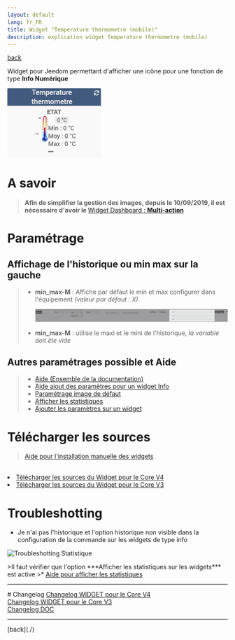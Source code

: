 ```yaml
---
layout: default
lang: fr_FR
title: Widget "Temperature thermometre (mobile)"
description: explication widget Temperature thermometre (mobile)
---
```

[back](./)

Widget pour Jeedom permettant d'afficher une icône pour une fonction de type <b>Info Numérique</b>
<p><img src="../img/exemple/m/temperature.png" alt="Resultat" /></p>

# A savoir
<blockquote>
<b>Afin de simplifier la gestion des images, depuis le 10/09/2019, il est nécessaire d'avoir le </b><a href="WIDGET_d_Multi_action_Defaut">Widget Dashboard : <b>Multi-action</b></a>
</blockquote>

# Paramétrage
## Affichage de l'historique ou min max sur la gauche
<blockquote>
    <ul>
        <li><b>min_max-M</b> : Affiche par défaut le min et max configurer dans l'équipement <i>(valeur par défaut : X)</i></li>
        <p><img src="../img/JEEDOM_Thermometre_MIN_MAX.png" alt="INFO" /></p>
        <li><b>min_max-M</b> : utilise le maxi et le mini de l'historique, <i>la variable doit ête vide</i></li>
    </ul>
</blockquote>

## Autres paramétrages possible et Aide
<blockquote>
    <ul>
        <li><a href="{{site.baseurl}}/{{site.help}}/{{page.lang}}/">Aide (Ensemble de la documentation)</a></li>
        <li><a href="{{site.baseurl}}/{{site.help}}/{{page.lang}}/config_info">Aide ajout des paramètres pour un widget Info</a></li>
        <li><a href="{{site.baseurl}}/{{site.help}}/{{page.lang}}/error">Paramétrage image de défaut</a></li>
        <li><a href="{{site.baseurl}}/{{site.help}}/{{page.lang}}/stats">Afficher les statistiques</a></li>
        <li><a href="{{site.baseurl}}/{{site.help}}/{{page.lang}}/para">Ajouter les paramètres sur un widget</a></li>
    </ul>
</blockquote>


# Télécharger les sources
><a href="{{site.baseurl}}/{{site.help}}/{{page.lang}}/install_manu">Aide pour l'installation manuelle des widgets</a>
<br/>

<li><a href="https://github.com/JEALG/JEEDOM-Thermometre--mobile/tree/masterv4">Télécharger les sources du Widget pour le Core V4</a></li>
<li><a href="https://github.com/JEALG/JEEDOM-Thermometre--mobile/tree/master">Télécharger les sources du Widget pour le Core V3</a></li>

# Troubleshotting

- Je n'ai pas l'historique et l'option historique non visible dans la configuration de la commande sur les widgets de type info
<p><img src="{{site.baseurl}}/{{site.help}}/img/troubleshotting_1.png" alt="Troubleshotting Statistique" width="500" /></p>
>Il faut vérifier que l'option ***Afficher les statistiques sur les widgets*** est active
>* <a href="{{site.baseurl}}/{{site.help}}/{{page.lang}}/stats">Aide pour afficher les statistiques</a>

<hr />
# Changelog
<a href="https://github.com/JEALG/JEEDOM-Thermometre--mobile/commits/masterv4">Changelog WIDGET pour le Core V4</a><br/>
<a href="https://github.com/JEALG/JEEDOM-Thermometre--mobile/commits/master">Changelog WIDGET pour le Core V3</a><br/>
<a href="https://github.com/JEALG/JEEDOM-Widget_JAG-doc/commits/master">Changelog DOC</a>

<hr />
[back](./)